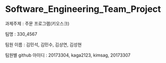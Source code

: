 # Software_Engineering_Team_Project
과제주제 : 주문 프로그램(키오스크)

팀명 : 330_4567

팀원 이름 : 김민석, 김민수, 김상연, 김성현

팀원별 github 아이디 : 20173304, kaga2123, kimsag, 20173307
